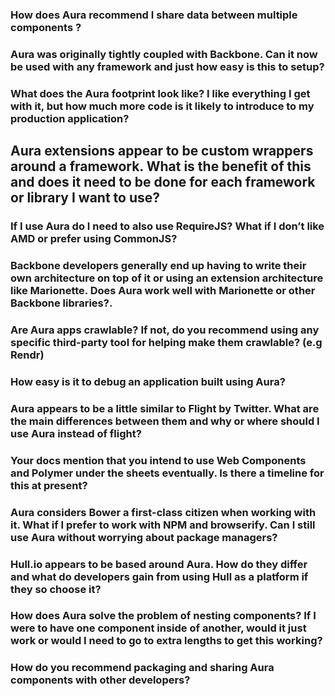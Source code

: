 ### How does Aura recommend I share data between multiple components ?

### Aura was originally tightly coupled with Backbone. Can it now be used with any framework and just how easy is this to setup?

### What does the Aura footprint look like? I like everything I get with it, but how much more code is it likely to introduce to my production application? 

## Aura extensions appear to be custom wrappers around a framework. What is the benefit of this and does it need to be done for each framework or library I want to use?

### If I use Aura do I need to also use RequireJS? What if I don’t like AMD or prefer using CommonJS?

### Backbone developers generally end up having to write their own architecture on top of it or using an extension architecture like Marionette. Does Aura work well with Marionette or other Backbone libraries?. 

### Are Aura apps crawlable? If not, do you recommend using any specific third-party tool for helping make them crawlable? (e.g Rendr)

### How easy is it to debug an application built using Aura?

### Aura appears to be a little similar to Flight by Twitter. What are the main differences between them and why or where should I use Aura instead of flight?

### Your docs mention that you intend to use Web Components and Polymer under the sheets eventually. Is there a timeline for this at present?

### Aura considers Bower a first-class citizen when working with it. What if I prefer to work with NPM and browserify. Can I still use Aura without worrying about package managers?

### Hull.io appears to be based around Aura. How do they differ and what do developers gain from using Hull as a platform if they so choose it?

### How does Aura solve the problem of nesting components? If I were to have one component inside of another, would it just work or would I need to go to extra lengths to get this working? 

### How do you recommend packaging and sharing Aura components with other developers?
